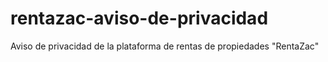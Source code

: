 # rentazac-aviso-de-privacidad
Aviso de privacidad de la plataforma de rentas de propiedades "RentaZac"
